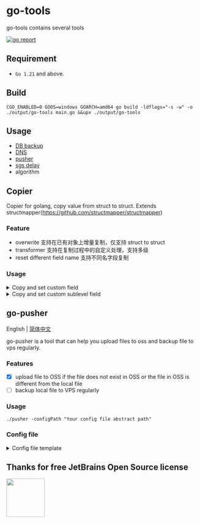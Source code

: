 # go-tools

go-tools contains several tools

[![go report](https://goreportcard.com/badge/github.com/alomerry/go-tools)](https://goreportcard.com/report/github.com/alomerry/go-tools)

## Requirement

- `Go 1.21` and above.

## Build

`CGO_ENABLED=0 GOOS=windows GOARCH=amd64 go build -ldflags="-s -w" -o ./output/go-tools main.go &&upx ./output/go-tools`

## Usage

- [DB backup](utils/db/dump.go)
- [DNS](modules/dns/README.md)
- [pusher](./pusher/README.md)
- [sgs delay](./sgs/README.md)
- algorithm

## Copier

Copier for golang, copy value from struct to struct. Extends structmapper(https://github.com/structmapper/structmapper)

### Feature

- overwrite 支持在已有对象上增量复制，仅支持 struct to struct
- transformer 支持在复制过程中的自定义处理，支持多级
- reset different field name 支持不同名字段复制

### Usage

<details>

<summary>Copy and set custom field</summary>

```go
type Location struct {
	City      string
	Latitude  float64
	Longitude float66
}
type originModel struct {
	Name     string
	BirthDay time.Time
	StoreId  string
}
type targetModel struct {
	Id         string
	TargetName string
	Name       string
	CreatedAt  string
	Location   *Location
}
func TestTransformerModelToProto() {
	var targets []targetModel
	locationMapper := map[string]*Location{
		"12306": &Location{
			City:      "ShangHai",
			Latitude:  234.123412,
			Longitude: 3423.43265,
		},
	}

	origins := []originModel{
		{
			Name:     "MockModel1",
			BirthDay: time.Now(),
			StoreId:  "12306",
		},
		{
			Name:     "MockModel2",
			BirthDay: time.Now(),
			StoreId:  "12345",
		},
	}
	Instance(nil).
    		RegisterTransformer(map[string]interface{}{
    			"Location": func(storeId string) *Location {
    				if location, ok := locationMapper[storeId]; ok {
    					return location
    				}
    				return nil
    			},
    		}).
    		RegisterResetDiffField([]DiffFieldPair{
    			{Origin: "Name", Targets: []string{"TargetName", "Name"}},
    			{Origin: "BirthDay", Targets: []string{"CreatedAt"}},
    			{Origin: "StoreId", Targets: []string{"Location"}}},
    		).Install(RFC3339Convertor).From(origins).CopyTo(&targets))
    fmt.Printf("targets %+v\n", targets)

    // Output:
    // targets &{ID:12345 Name:山田太郎 Age:32}
    // [{Id: TargetName:MockModel1 Name:MockModel1 CreatedAt:2020-12-29T13:55:17.883+08:00 Location:0xc00000e660} {Id: TargetName:MockModel2 Name:MockModel2 CreatedAt:2020-12-29T13:55:17.883+08:00 Location:<nil>}]
}
```

</details>

<details>

<summary>Copy and set custom sublevel field</summary>

```go
type Age struct {
	Value int
}
type OriginCityInfo struct {
	Age  Age
	Area float64
}
type TargetCityInfo struct {
	Age  Age
	Name string
}
type OriginLocation struct {
	City     string
	CityInfo OriginCityInfo
}
type originModel struct {
	Name     string
	Location OriginLocation
}
type TargetLocation struct {
	City         string
	CityName     string
	CityNickName string
	CityInfo     TargetCityInfo
}
type targetModel struct {
	Name string
	Loc  *TargetLocation
}
func TestCopyModelToProtoWithMultiLevelAndTransformer() {
	var targets []targetModel
	origins := []originModel{
		{
			Name: "MockModel",
			Location: OriginLocation{
				City: "ShangHai",
				CityInfo: OriginCityInfo{
					Age:  Age{Value: 1},
					Area: 1,
				},
			},
		},
	}
    Instance(nil).RegisterTransformer(map[string]interface{}{
    		"Loc.CityNickName": func(city string) string {
    			return "Transformer city nick name"
    		},
    		"Loc.CityInfo.Age": func(city Age) Age {
    			city.Value++
    			return city
    		},
    	}).RegisterResetDiffField([]DiffFieldPair{
    		{Origin: "Location", Targets: []string{"Loc"}},
    		{Origin: "Location.City", Targets: []string{"Loc.CityName", "Loc.CityNickName"}},
    		{Origin: "Location.CityInfo.Age", Targets: []string{"Loc.CityInfo.Age"}},
    	}).From(origins).CopyTo(&targets)

}
```

</details>

## go-pusher

English | [简体中文](./pusher/README_ZH.md)

go-pusher is a tool that can help you upload files to oss and backup file to vps regularly.

### Features

- [x] upload file to OSS if the file does not exist in OSS or the file in OSS is different from the local file
- [ ] backup local file to VPS regularly

### Usage

`./pusher -configPath "Your config file abstract path"`

### Config file

<details>

<summary>Config file template</summary>

```toml
modes = ["pusher", "syncer"]

[syncer]
# local directory abstract path
local-path = "xxx"
# remote directory abstract path
remote-path = "xxx"
# time to check file change(second)
interval = 1

[pusher]
# oss provider( now support: qiniu)
oss-provider = "qiniu"
oss-object-prefix = "blog/public"
push-timeout = 60
local-directory = "/path/to/push"
oss-delete-not-exists = false

[oss-qiniu]
bucket = "xxx"
region = "ZoneHuadong"
access-key = "xxx"
sercet-key = "xxx"
```

</details>

## Thanks for free JetBrains Open Source license

<a href="https://www.jetbrains.com/?from=alomerry/go-tools" target="_blank">
<img src="https://user-images.githubusercontent.com/1787798/69898077-4f4e3d00-138f-11ea-81f9-96fb7c49da89.png" height="100"/></a>
